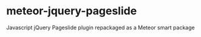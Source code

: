 meteor-jquery-pageslide
=======================

Javascript jQuery Pageslide plugin repackaged as a Meteor smart package
